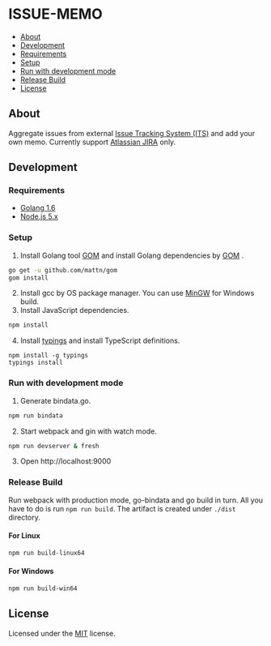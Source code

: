 # ISSUE-MEMO

- [About](#about)
- [Development](#development)
 - [Requirements](#requirements)
 - [Setup](#setup)
 - [Run with development mode](#run-with-development-mode)
 - [Release Build](#release-build)
- [License](#license)

## About

Aggregate issues from external [Issue Tracking System (ITS)](https://en.wikipedia.org/wiki/Issue_tracking_system) and add your own memo.
Currently support [Atlassian JIRA](https://jira.atlassian.com) only.

## Development

### Requirements 

* [Golang 1.6](http://golang.org/)
* [Node.js 5.x](https://nodejs.org/)

### Setup

1. Install Golang tool [GOM](https://github.com/mattn/gom) and install Golang dependencies by [GOM](https://github.com/mattn/gom) .

 ```bash
go get -u github.com/mattn/gom
gom install
 ```
2. Install gcc by OS package manager. You can use [MinGW](http://www.mingw.org/) for Windows build.
3. Install JavaScript dependencies.

 ```bash
npm install
 ```
4. Install [typings](https://github.com/typings/typings) and install TypeScript definitions.

 ```
npm install -g typings
typings install
 ```

### Run with development mode

1. Generate bindata.go.

 ```bash
npm run bindata
 ```

2. Start webpack and gin with watch mode.

 ```bash
npm run devserver & fresh
 ```
 
3. Open http://localhost:9000

### Release Build

Run webpack with production mode, go-bindata and go build in turn. All you have to do is run `npm run build`. The artifact is created under `./dist` directory.

#### For Linux 
```bash
npm run build-linux64
```

#### For Windows 
```bash
npm run build-win64
```

## License

Licensed under the [MIT](/LICENSE.txt) license.
